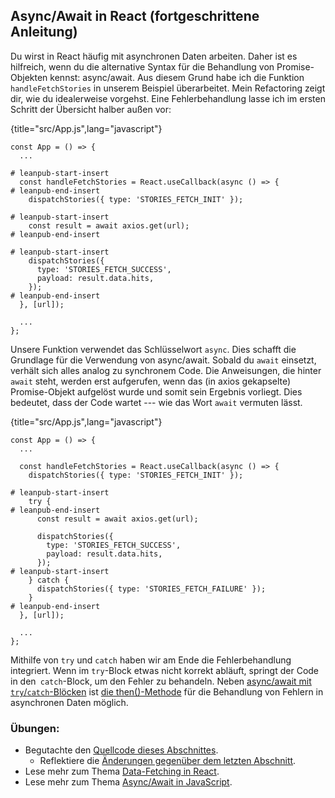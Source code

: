 ## Async/Await in React (fortgeschrittene Anleitung)

Du wirst in React häufig mit asynchronen Daten arbeiten. Daher ist es hilfreich, wenn du die alternative Syntax für die Behandlung von Promise-Objekten kennst: async/await. Aus diesem Grund habe ich die Funktion `handleFetchStories` in unserem Beispiel überarbeitet. Mein Refactoring zeigt dir, wie du idealerweise vorgehst. Eine Fehlerbehandlung lasse ich im ersten Schritt der Übersicht halber außen vor:

{title="src/App.js",lang="javascript"}
~~~~~~~
const App = () => {
  ...

# leanpub-start-insert
  const handleFetchStories = React.useCallback(async () => {
# leanpub-end-insert
    dispatchStories({ type: 'STORIES_FETCH_INIT' });

# leanpub-start-insert
    const result = await axios.get(url);
# leanpub-end-insert

# leanpub-start-insert
    dispatchStories({
      type: 'STORIES_FETCH_SUCCESS',
      payload: result.data.hits,
    });
# leanpub-end-insert
  }, [url]);

  ...
};
~~~~~~~

Unsere Funktion verwendet das Schlüsselwort `async`. Dies schafft die Grundlage für die Verwendung von async/await. Sobald du `await` einsetzt, verhält sich alles analog zu synchronem Code. Die Anweisungen, die hinter `await` steht, werden erst aufgerufen, wenn das (in axios gekapselte) Promise-Objekt aufgelöst wurde und somit sein Ergebnis vorliegt. Dies bedeutet, dass der Code wartet --- wie das Wort `await` vermuten lässt.

{title="src/App.js",lang="javascript"}
~~~~~~~
const App = () => {
  ...

  const handleFetchStories = React.useCallback(async () => {
    dispatchStories({ type: 'STORIES_FETCH_INIT' });

# leanpub-start-insert
    try {
# leanpub-end-insert
      const result = await axios.get(url);

      dispatchStories({
        type: 'STORIES_FETCH_SUCCESS',
        payload: result.data.hits,
      });
# leanpub-start-insert
    } catch {
      dispatchStories({ type: 'STORIES_FETCH_FAILURE' });
    }
# leanpub-end-insert
  }, [url]);

  ...
};
~~~~~~~

Mithilfe von `try` und `catch` haben wir am Ende die Fehlerbehandlung integriert. Wenn im `try`-Block etwas nicht korrekt abläuft, springt der Code in den` catch`-Block, um den Fehler zu behandeln. Neben [async/await mit `try`/`catch`-Blöcken](https://developer.mozilla.org/de/docs/Web/JavaScript/Guide/Kontrollfluss_und_Fehlerbehandlung#try-catch) ist [die then()-Methode](https://developer.mozilla.org/de/docs/Web/JavaScript/Reference/Global_Objects/Promise/then) für die Behandlung von Fehlern in asynchronen Daten möglich.

### Übungen:

* Begutachte den [Quellcode dieses Abschnittes](https://codesandbox.io/s/github/the-road-to-learn-react/hacker-stories/tree/hs/Async-Await-in-React).
  * Reflektiere die [Änderungen gegenüber dem letzten Abschnitt](https://github.com/the-road-to-learn-react/hacker-stories/compare/hs/Third-Party-Libraries-in-React...hs/Async-Await-in-React?expand=1).
* Lese mehr zum Thema [Data-Fetching in React](https://www.robinwieruch.de/react-hooks-fetch-data).
* Lese mehr zum Thema [Async/Await in JavaScript](https://developer.mozilla.org/de/docs/Web/JavaScript/Reference/Statements/async_function).
